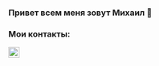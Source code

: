 ### Привет всем меня зовут Михаил 👋

### Мои контакты:

[<img align="left" alt="https://github.com/lKolabrodl" width="22px" src="https://img.icons8.com/cute-clipart/64/000000/telegram-app.png" />][telegram]

[telegram]: https://teleg.run/Kolabrod
